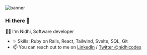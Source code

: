 ![banner](https://user-images.githubusercontent.com/63001560/218879410-f71869e8-f6a1-4703-b51d-67f365912447.png)

### Hi there 👋

<!--
**nidhi-kala/nidhi-kala** is a ✨ _special_ ✨ repository because its `README.md` (this file) appears on your GitHub profile.

Here are some ideas to get you started:

- 🔭 I’m currently working on ...
- 🌱 I’m currently learning ...
- 👯 I’m looking to collaborate on ...
- 🤔 I’m looking for help with ...
- :round_pushpin: expanding skills in  Ruby on Rails
- How to reach me: ...
- 😄 Pronouns: ...

-->
:woman_technologist: I'm Nidhi, Software developer
- ✨ Skills: Ruby on Rails, React, Tailwind, Svelte, SQL, Git
- 📫 You can reach out to me on [LinkedIn](https://www.linkedin.com/in/nidhi-kala-5bab8a19/) / [Twitter @nidhicodes](https://twitter.com/nidhicodes)
